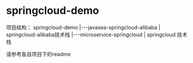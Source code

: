 # springcloud-demo

项目结构：
springcloud-demo
    |---javasea-springcloud-alibaba
    |         springcloud-alibaba技术栈
    |---microservice-springcloud
    |         springcloud 技术栈
    
 请参考各自项目下的readme
